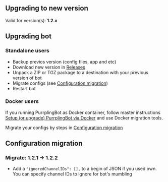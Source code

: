 ## Upgrading to new version

Valid for version(s): **1.2.x**

## Upgrading bot

### Standalone users

- Backup previos version (config files, app and etc)
- Download new version in [Releases](https://github.com/EllenFawkes/PurrplingBot/releases)
- Unpack a ZIP or TGZ package to a destination with your previous version of bot
- Migrate configs (see [Configuration migration](#configuration-migration))
- Restart bot

### Docker users

If you running PurrplingBot as Docker container, follow master instructions [Setup (or upgrade) PurrplingBot via Docker](https://gist.github.com/EllenFawkes/75c389714aa92a31a976d02d451e3e9c) and use Docker migration tools.

Migrate your configs by steps in [Configuration migration](#configuration-migration)

## Configuration migration

### Migrate: 1.2.1 -> 1.2.2

- Add a `"ignoredChannelIDs": [],` to a begin of JSON if you used own. You can specify channel IDs to ignore for bot's mumbling

